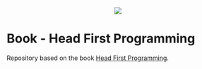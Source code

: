 <div style="text-align: center;">
  <img src="https://i.imgur.com/BmsWn8L.png">
</div>

# Book - Head First Programming

Repository based on the book [Head First Programming](http://www.headfirstlabs.com/books/hfprog/).
